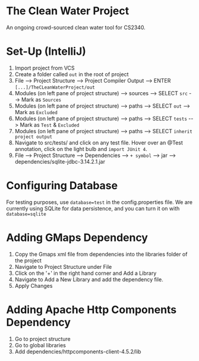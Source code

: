 The Clean Water Project
========

An ongoing crowd-sourced clean water tool for CS2340.

Set-Up (IntelliJ)
========

1. Import project from VCS
2. Create a folder called `out` in the root of project
3. File --> Project Structure --> Project Compiler Output --> ENTER `[...]/TheCLeanWaterProject/out`
4. Modules (on left pane of project structure) --> sources --> SELECT `src` --> Mark as `Sources`
5. Modules (on left pane of project structure) --> paths --> SELECT `out` --> Mark as `Excluded`
6. Modules (on left pane of project structure) --> paths --> SELECT `tests` --> Mark as `Test` & `Excluded`
7. Modules (on left pane of project structure) --> paths --> SELECT `inherit project output`
8. Navigate to src/tests/ and click on any test file. Hover over an @Test annotation, click on the light bulb and `import
    JUnit 4`.
9. File --> Project Structure --> Dependencies --> `+ symbol` --> jar --> dependencies/sqlite-jdbc-3.14.2.1.jar

Configuring Database
========
For testing purposes, use `database=test` in the config.properties file. We are currently using
SQLite for data persistence, and you can turn it on with `database=sqlite`

Adding GMaps Dependency
========
1. Copy the Gmaps xml file from dependencies into the libraries folder of the project
2. Navigate to Project Structure under File
3. Click on the '+' in the right hand corner and Add a Library
4. Navigate to Add a New Library and add the dependency file.
5. Apply Changes

Adding Apache Http Components Dependency
=======
1. Go to project structure
2. Go to global libraries
3. Add dependencies/httpcomponents-client-4.5.2/lib